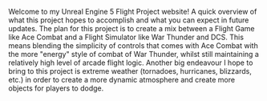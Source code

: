 Welcome to my Unreal Engine 5 Flight Project website! A quick overview of what this project hopes to accomplish and what you can expect in future updates. The plan for this project is to create a mix between a Flight Game like Ace Combat and a Flight Simulator like War Thunder and DCS. This means blending the simplicity of controls that comes with Ace Combat with the more "energy" style of combat of War Thunder, whilst still maintaining a relatively high level of arcade flight logic. Another big endeavour I hope to bring to this project is extreme weather (tornadoes, hurricanes, blizzards, etc.) in order to create a more dynamic atmosphere and create more objects for players to dodge. 